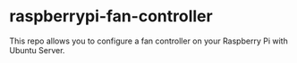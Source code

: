 # raspberrypi-fan-controller
This repo allows you to configure a fan controller on your Raspberry Pi with Ubuntu Server.
